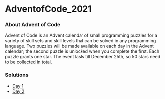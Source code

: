 # AdventofCode_2021
### About Advent of Code
Advent of Code is an Advent calendar of small programming puzzles for a variety of skill sets and skill levels that can be solved in any programming language.
Two puzzles will be made available on each day in the Advent calendar; the second puzzle is unlocked when you complete the first. Each puzzle grants one star.
The event lasts till December 25th, so 50 stars need to be collected in total.

### Solutions
<ul>
  <li><a href = "https://github.com/Santhoshi-Ravi/AdventofCode_2021/blob/main/Solutions/Day1_solution.py">Day 1</a></li>
  <li><a href = "https://github.com/Santhoshi-Ravi/AdventofCode_2021/blob/main/Solutions/Day2_solution.py">Day 2</a></li>
